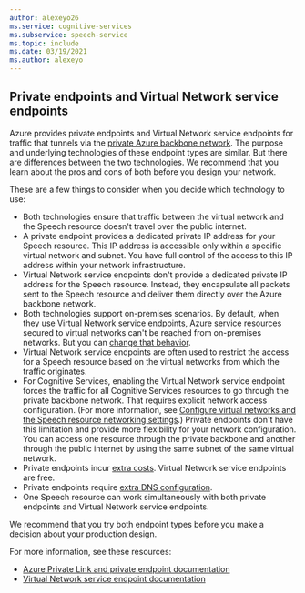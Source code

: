 ```yaml
---
author: alexeyo26
ms.service: cognitive-services
ms.subservice: speech-service
ms.topic: include
ms.date: 03/19/2021
ms.author: alexeyo
---
```


## Private endpoints and Virtual Network service endpoints

Azure provides private endpoints and Virtual Network service endpoints for traffic that tunnels via the [private Azure backbone network](https://azure.microsoft.com/global-infrastructure/global-network/). The purpose and underlying technologies of these endpoint types are similar. But there are differences between the two technologies. We recommend that you learn about the pros and cons of both before you design your network.

These are a few things to consider when you decide which technology to use:
- Both technologies ensure that traffic between the virtual network and the Speech resource doesn't travel over the public internet.
- A private endpoint provides a dedicated private IP address for your Speech resource. This IP address is accessible only within a specific virtual network and subnet. You have full control of the access to this IP address within your network infrastructure.
- Virtual Network service endpoints don't provide a dedicated private IP address for the Speech resource. Instead, they encapsulate all packets sent to the Speech resource and deliver them directly over the Azure backbone network.
- Both technologies support on-premises scenarios. By default, when they use Virtual Network service endpoints, Azure service resources secured to virtual networks can't be reached from on-premises networks. But you can [change that behavior](../../../virtual-network/virtual-network-service-endpoints-overview.md#secure-azure-service-access-from-on-premises).
- Virtual Network service endpoints are often used to restrict the access for a Speech resource based on the virtual networks from which the traffic originates.
- For Cognitive Services, enabling the Virtual Network service endpoint forces the traffic for all Cognitive Services resources to go through the private backbone network. That requires explicit network access configuration. (For more information, see [Configure virtual networks and the Speech resource networking settings](../speech-service-vnet-service-endpoint.md#configure-vnets-and-the-speech-resource-networking-settings).) Private endpoints don't have this limitation and provide more flexibility for your network configuration. You can access one resource through the private backbone and another through the public internet by using the same subnet of the same virtual network.
- Private endpoints incur [extra costs](https://azure.microsoft.com/pricing/details/private-link). Virtual Network service endpoints are free.
- Private endpoints require [extra DNS configuration](../speech-services-private-link.md#turn-on-private-endpoints).
- One Speech resource can work simultaneously with both private endpoints and Virtual Network service endpoints.

We recommend that you try both endpoint types before you make a decision about your production design. 

For more information, see these resources:

- [Azure Private Link and private endpoint documentation](../../../private-link/private-link-overview.md)
- [Virtual Network service endpoint documentation](../../../virtual-network/virtual-network-service-endpoints-overview.md)
